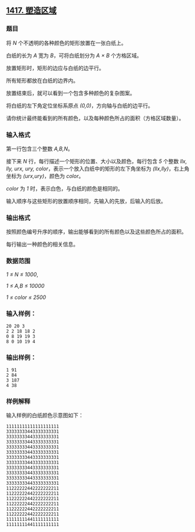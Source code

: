 ## [1417. 塑造区域](https://www.acwing.com/problem/content/1419/)

### 题目

将 *N* 个不透明的各种颜色的矩形放置在一张白纸上。

白纸的长为 *A* 宽为 *B*，可将白纸划分为 *A × B* 个方格区域。

放置矩形时，矩形的边应与白纸的边平行。

所有矩形都放在白纸的边界内。

放置结束后，就可以看到一个包含多种颜色的复杂图案。

将白纸的左下角定位坐标系原点 *(0,0)*，方向轴与白纸的边平行。

请你统计最终能看到的所有颜色，以及每种颜色所占的面积（方格区域数量）。

### 输入格式

第一行包含三个整数 *A,B,N*。

接下来 *N* 行，每行描述一个矩形的位置、大小以及颜色，每行包含 *5* 个整数 *llx, lly, urx, ury, color*，表示一个放入白纸中的矩形的左下角坐标为 *(llx,lly)*，右上角坐标为 *(urx,ury)*，颜色为 *color*。

*color* 为 *1* 时，表示白色，与白纸的颜色是相同的。

输入顺序与这些矩形的放置顺序相同，先输入的先放，后输入的后放。

### 输出格式

按照颜色编号升序的顺序，输出能够看到的所有颜色以及这些颜色所占的面积。

每行输出一种颜色的相关信息。

### 数据范围

*1 ≤ N ≤ 1000*,

*1 ≤ A,B ≤ 10000*

*1 ≤ color ≤ 2500*

### 输入样例：

```
20 20 3
2 2 18 18 2
0 8 19 19 3
8 0 10 19 4
```

### 输出样例：

```
1 91
2 84
3 187
4 38
```

### 样例解释

输入样例的白纸颜色示意图如下：

```
11111111111111111111
33333333443333333331
33333333443333333331
33333333443333333331
33333333443333333331
33333333443333333331
33333333443333333331
33333333443333333331
33333333443333333331
33333333443333333331
33333333443333333331
33333333443333333331
11222222442222222211
11222222442222222211
11222222442222222211
11222222442222222211
11222222442222222211
11222222442222222211
11111111441111111111
11111111441111111111
```

